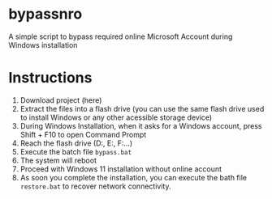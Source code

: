 # bypassnro
A simple script to bypass required online Microsoft Account during Windows installation

# Instructions
1. Download project (here)
2. Extract the files into a flash drive (you can use the same flash drive used to install Windows or any other acessible storage device)
3. During Windows Installation, when it asks for a Windows account, press Shift + F10 to open Command Prompt
4. Reach the flash drive (D:, E:, F:...)
5. Execute the batch file `bypass.bat`
6. The system will reboot
7. Proceed with Windows 11 installation without online account
8. As soon you complete the installation, you can execute the bath file `restore.bat` to recover network connectivity.
